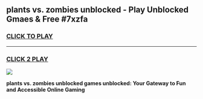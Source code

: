 
## plants vs. zombies unblocked - Play Unblocked Gmaes & Free #7xzfa
<h3>
<a href="https://news.freeplayer.one?title=plants_vs._zombies_unblocked&ref=03M">CLICK TO PLAY</a></h3>
<hr>

<h3>
<a href="https://news.freeplayer.one?title=plants_vs._zombies_unblocked&ref=03M">CLICK 2 PLAY</a>
  
</h3>

<a href="https://news.freeplayer.one?title=plants_vs._zombies_unblocked&ref=03M"><img src="https://clearcache.store/games.png"></a>


**plants vs. zombies unblocked games unblocked: Your Gateway to Fun and Accessible Online Gaming**
